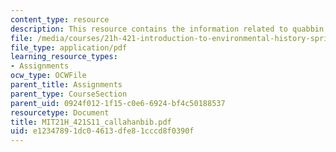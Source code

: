 ```yaml
---
content_type: resource
description: This resource contains the information related to quabbin news topic.
file: /media/courses/21h-421-introduction-to-environmental-history-spring-2011/e12347891dc04613dfe81cccd8f0390f_MIT21H_421S11_callahanbib.pdf
file_type: application/pdf
learning_resource_types:
- Assignments
ocw_type: OCWFile
parent_title: Assignments
parent_type: CourseSection
parent_uid: 0924f012-1f15-c0e6-6924-bf4c50188537
resourcetype: Document
title: MIT21H_421S11_callahanbib.pdf
uid: e1234789-1dc0-4613-dfe8-1cccd8f0390f
---
```

